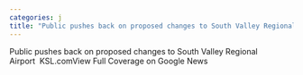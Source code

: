 ```yaml
---
categories: j
title: "Public pushes back on proposed changes to South Valley Regional Airport  KSLcom"
---
```

Public pushes back on proposed changes to South Valley Regional Airport&nbsp;&nbsp;KSL.comView Full Coverage on Google News
